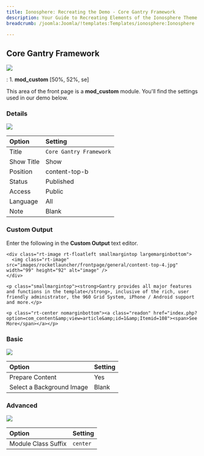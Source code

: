```yaml
---
title: Ionosphere: Recreating the Demo - Core Gantry Framework
description: Your Guide to Recreating Elements of the Ionosphere Theme for Joomla
breadcrumb: /joomla:Joomla/!templates:Templates/ionosphere:Ionosphere

---
```


Core Gantry Framework
-----
![][demo]

:   1. **mod_custom** [50%, 52%, se]

This area of the front page is a **mod_custom** module. You'll find the settings used in our demo below.

### Details
![][demo2]

| Option     | Setting                  |  
| :--------- | :----------------------- |  
| Title      | `Core Gantry Framework`  |  
| Show Title | Show                     |  
| Position   | content-top-b            |  
| Status     | Published                |  
| Access     | Public                   |  
| Language   | All                      |  
| Note       | Blank                    |  

### Custom Output
Enter the following in the **Custom Output** text editor.

~~~
<div class="rt-image rt-floatleft smallmargintop largemarginbottom">
  <img class="rt-image" src="images/rocketlauncher/frontpage/general/content-top-4.jpg" width="99" height="92" alt="image" />
</div>

<p class="smallmargintop"><strong>Gantry provides all major features and functions in the template</strong>, inclusive of the rich, user friendly administrator, the 960 Grid System, iPhone / Android support and more.</p>

<p class="rt-center nomarginbottom"><a class="readon" href="index.php?option=com_content&amp;view=article&amp;id=1&amp;Itemid=108"><span>See More</span></a></p>
~~~

### Basic
![][demo3]

| Option                    | Setting |  
| :------------------------ | :------ |  
| Prepare Content           | Yes     |  
| Select a Background Image | Blank   |

### Advanced
![][demo4]

| Option              | Setting  |  
| :------------------ | :------- |  
| Module Class Suffix | `center` |  

[demo]: assets/demo_4.jpeg
[demo2]: assets/gantry_1.jpeg
[demo3]: assets/gantry_2.jpeg
[demo4]: assets/gantry_3.jpeg